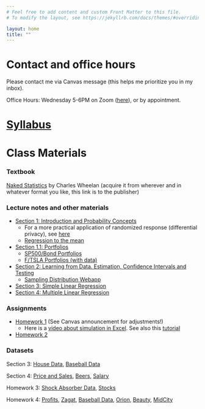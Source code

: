 ```yaml
---
# Feel free to add content and custom Front Matter to this file.
# To modify the layout, see https://jekyllrb.com/docs/themes/#overriding-theme-defaults

layout: home
title: ""
---
```


# Contact and office hours

Please contact me via Canvas message (this helps me prioritize you in my inbox).

Office Hours: Wednesday 5-6PM on Zoom ([here](https://utexas.zoom.us/j/94020440336)), or by appointment.

# [Syllabus](files/syllabus.pdf)

# Class Materials

### Textbook

[Naked Statistics](https://wwnorton.com/books/naked-statistics/) by Charles Wheelan (acquire it from wherever and in whatever format you like, this link is to the publisher)

### Lecture notes and other materials

- [Section 1: Introduction and Probability Concepts](slides/Section1.pdf)
  - For a more practical application of randomized response (differential privacy), see [here](https://www.wired.com/2016/06/apples-differential-privacy-collecting-data/)
  - [Regression to the mean](files/regression_to_the_mean.pdf)
- [Section 1.1: Portfolios](slides/Section1.1.pdf)
  - [SP500/Bond Portfolios](files/sp-bond.xlsx)
  - [F/TSLA Portfolios (with data)](files/F_TSLA.xlsx)
- [Section 2: Learning from Data. Estimation, Confidence Intervals and Testing](slides/Section2.pdf)
  - [Sampling Distribution Webapp](https://istats.shinyapps.io/sampdist_cont/)
- [Section 3: Simple Linear Regression ](slides/Section3.pdf)
- [Section 4: Multiple Linear Regression](slides/Section4.pdf)

### Assignments

- [Homework 1](files/HW1_Stats.pdf) (See Canvas announcement for adjustments!)
  - Here is a [video about simulation in Excel](https://utexas.hosted.panopto.com/Panopto/Pages/Viewer.aspx?id=c2b5ff0f-6a11-4770-a72f-b1da01034b5a). See also this [tutorial](https://support.microsoft.com/en-us/office/introduction-to-monte-carlo-simulation-in-excel-64c0ba99-752a-4fa8-bbd3-4450d8db16f1)
- [Homework 2](files/HW2.pdf)

### Datasets

Section 3: [House Data](data/HouseData.xls), [Baseball Data](data/RunsPerGame.xls)

Section 4: [Price and Sales](data/PricesSales.xls), [Beers](data/nbeer.xls), [Salary](data/SalaryData.xls)

Homework 3: [Shock Absorber Data](data/shock.xls), [Stocks](data/Apple_Intel_Safeway.xls)

Homework 4: [Profits](data/Profits.xls), [Zagat](data/zagat.xls), [Baseball Data](data/RunsPerGame.xls), [Orion](data/Orion.xls), [Beauty](data/BeautyData.csv), [MidCity](data/MidCity.csv)





